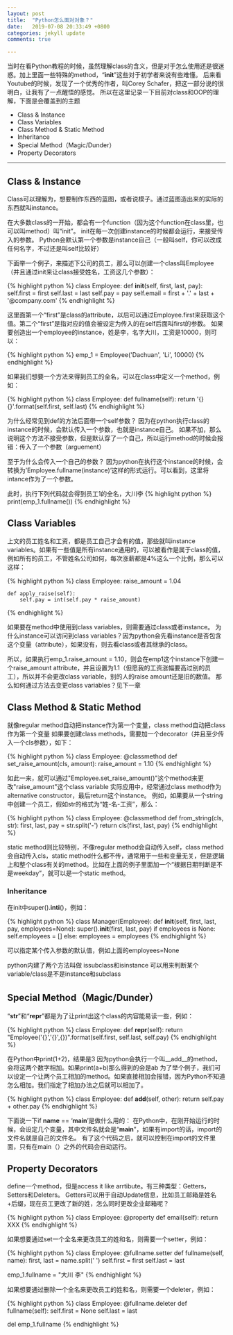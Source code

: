 ```yaml
---
layout: post
title:  "Python怎么面对对象？"
date:   2019-07-08 20:33:49 +0800
categories: jekyll update
comments: true

---
```


当时在看Python教程的时候，虽然理解class的含义，但是对于怎么使用还是很迷惑。加上里面一些特殊的method，“__init__”这些对于初学者来说有些难懂。
后来看Youtube的时候，发现了一个优秀的作者，叫Corey Schafer，把这一部分说的很明白，让我有了一点醒悟的感觉。
所以在这里记录一下目前对class和OOP的理解，下面是会覆盖到的主题

*	Class & Instance
* Class Variables
* Class Method & Static Method
* Inheritance
* Special Method（Magic/Dunder）
* Property Decorators

---
## Class & Instance

Class可以理解为，想要制作东西的蓝图，或者说模子。通过蓝图造出来的实际的东西就叫instance。

在大多数class的一开始，都会有一个function（因为这个function在class里，也可以叫method）叫“init”。
init在每一次创建instance的时候都会运行，来接受传入的参数。
Python会默认第一个参数是instance自己（一般叫self，你可以改成任何名字，不过还是叫self比较好）

下面举一个例子，来描述下公司的员工，那么可以创建一个class叫Employee（并且通过init来让class接受姓名，工资这几个参数）：

{% highlight python %}
class Employee:
	def __init__(self, first, last, pay):
		self.first = first
		self.last = last
		self.pay = pay
		self.email = first + '.' + last + '@company.com'
{% endhighlight %}

这里面第一个“first”是class的attribute，以后可以通过Employee.first来获取这个值。第二个“first”是指对应的值会被设定为传入的在self后面叫first的参数。
如果要创造出一个employee的instance，姓是李，名字大川，工资是10000，则可以：

{% highlight python %}
emp_1 = Employee('Dachuan', 'Li', 10000)
{% endhighlight %}

如果我们想要一个方法来得到员工的全名，可以在class中定义一个method，例如：

{% highlight python %}
class Employee:
	def fullname(self):
		return '{} {}'.format(self.first, self.last)
{% endhighlight %}

为什么经常见到def的方法后面带一个self参数？
因为在python执行class的instance的时候，会默认传入一个参数，也就是instance自己。
如果不加，那么说明这个方法不接受参数，但是默认穿了一个自己，所以运行method的时候会报错：传入了一个参数（arguement）

至于为什么会传入一个自己的参数？
因为python在执行这个instance的时候，会转换为’Employee.fullname(instance)’这样的形式运行。可以看到，这里将intance作为了一个参数。

此时，执行下列代码就会得到员工1的全名，大川李
{% highlight python %}
print(emp_1.fullname())
{% endhighlight %}


## Class Variables

上文的员工姓名和工资，都是员工自己才会有的值，那些就叫instance variables。如果有一些值是所有instance通用的，可以被看作是属于class的值，例如所有的员工，不管姓名公司如何，每次涨薪都是4%这么一个比例，那么可以这样：

{% highlight python %}
class Employee:
	raise_amount = 1.04

	def apply_raise(self):
		self.pay = int(self.pay * raise_amount)
{% endhighlight %}

如果要在method中使用到class variables，则需要通过class或者instance。
为什么instance可以访问到class variables？因为python会先看instance是否包含这个变量（attribute），如果没有，则去看class或者其继承的class。

所以，如果执行emp_1.raise_amount = 1.10，则会在emp1这个instance下创建一个raise_amount attribute，并且设置为1.1（但愿我的工资涨幅要高过别的员工），所以并不会更改class variable，别的人的raise amount还是旧的数值。
那么如何通过方法去变更class variables？见下一章

## Class Method & Static Method

就像regular method自动把instance作为第一个变量，class method自动把class作为第一个变量
如果要创建class methods，需要加一个decorator（并且至少传入一个cls参数），如下：

{% highlight python %}
class Employee:
	@classmethod
	def set_raise_amount(cls, amount):
		raise_amount = 1.10
{% endhighlight %}

如此一来，就可以通过"Employee.set_raise_amount()"这个method来更改"raise_amount"这个class variable
实际应用中，经常通过class method作为alternative constructor，最后return这个instance。
例如，如果要从一个string中创建一个员工，假如str的格式为“姓-名-工资”，那么：

{% highlight python %}
class Employee:
	@classmethod
	def from_string(cls, str):
		first, last, pay = str.split('-')
		return cls(first, last, pay)
{% endhighlight %}

static method则比较特别，不像regular method会自动传入self，class method会自动传入cls，static method什么都不传，通常用于一些和变量无关，但是逻辑上和整个class有关的method。比如在上面的例子里面加一个“根据日期判断是不是weekday”，就可以是一个static method。

### Inheritance

在init中super().__inti__()，例如：

{% highlight python %}
class Manager(Employee):
	def __init__(self, first, last, pay, employees=None):
		super().__init__(first, last, pay)
		if employees is None:
			self.employees = []
		else:
			employees = employees
{% endhighlight %}

可以指定某个传入参数的默认值，例如上面的employees=None

python内建了两个方法叫做 issubclass和isinstance
可以用来判断某个variable/class是不是instance和subclass

## Special Method（Magic/Dunder）

“__str__”和“__repr__”都是为了让print出这个class的内容能易读一些，例如：

{% highlight python %}
class Employee:
	def __repr__(self):
		return "Employee('{}','{}',{})".format(self.first, self.last, self.pay)
{% endhighlight %}

在Python中print(1+2)，结果是3
因为python会执行一个叫__add__的method，会将这两个数字相加。如果print(a+b)那么得到的会是ab
为了举个例子，我们可以设定一个让两个员工相加的method。如果直接相加会报错，因为Python不知道怎么相加。我们指定了相加办法之后就可以相加了。

{% highlight python %}
class Employee:
	def __add__(self, other):
		return self.pay + other.pay
{% endhighlight %}

下面说一下if __name__ == ‘__main__’是做什么用的：
在Python中，在刚开始运行的时候，会设定几个变量，其中文件名就会是“__main__”，如果有import的话，import的文件名就是自己的文件名。
有了这个代码之后，就可以控制在import的文件里面，只有在main（）之外的代码会自动运行。

## Property Decorators
define一个method，但是access it like arrtibute。有三种类型：Getters， Setters和Deleters。
Getters可以用于自动Update信息，比如员工邮箱是姓名+后缀，现在员工更改了新的姓，怎么同时更改企业邮箱呢？

{% highlight python %}
class Employee:
	@property
	def email(self):
		return XXX
{% endhighlight %}

如果想要通过set一个全名来更改员工的姓和名，则需要一个setter，例如：

{% highlight python %}
class Employee:
	@fullname.setter
	def fullname(self, name):
		first, last = name.split(' ')
		self.first = first
		self.last = last

emp_1.fullname = "大川 李"
{% endhighlight %}

如果想要通过删除一个全名来更改员工的姓和名，则需要一个deleter，例如：

{% highlight python %}
class Employee:
	@fullname.deleter
	def fullname(self):
		self.first = None
		self.last = last

del emp_1.fullname
{% endhighlight %}
